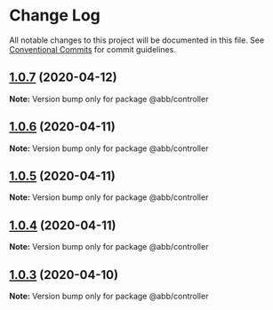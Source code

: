 # Change Log

All notable changes to this project will be documented in this file.
See [Conventional Commits](https://conventionalcommits.org) for commit guidelines.

## [1.0.7](https://github.com/Jamesley55/NewApp/compare/v1.0.6...v1.0.7) (2020-04-12)

**Note:** Version bump only for package @abb/controller





## [1.0.6](https://github.com/Jamesley55/NewApp/compare/v1.0.5...v1.0.6) (2020-04-11)

**Note:** Version bump only for package @abb/controller





## [1.0.5](https://github.com/Jamesley55/NewApp/compare/v1.0.4...v1.0.5) (2020-04-11)

**Note:** Version bump only for package @abb/controller





## [1.0.4](https://github.com/Jamesley55/NewApp/compare/v1.0.3...v1.0.4) (2020-04-11)

**Note:** Version bump only for package @abb/controller





## [1.0.3](https://github.com/Jamesley55/NewApp/compare/v1.0.2...v1.0.3) (2020-04-10)

**Note:** Version bump only for package @abb/controller
